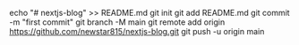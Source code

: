 echo "# nextjs-blog" >> README.md
git init
git add README.md
git commit -m "first commit"
git branch -M main
git remote add origin https://github.com/newstar815/nextjs-blog.git
git push -u origin main
